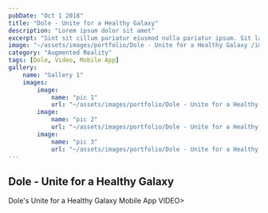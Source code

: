 ```yaml
---
pubDate: "Oct 1 2018"
title: "Dole - Unite for a Healthy Galaxy"
description: "Lorem ipsum dolor sit amet"
excerpt: "Sint sit cillum pariatur eiusmod nulla pariatur ipsum. Sit laborum anim qui mollit tempor pariatur nisi minim dolor. Aliquip et adipisicing sit sit fugiat"
image: "~/assets/images/portfolio/Dole - Unite for a Healthy Galaxy /image/Dole_Unite_Thumbnails_02_750-x-750_02.jpg"
category: "Augmented Reality"
tags: [Dole, Video, Mobile App]
gallery:
    name: "Gallery 1"
    images:
        image:
            name: "pic 1"
            url: "~/assets/images/portfolio/Dole - Unite for a Healthy Galaxy /image/Dole_Unite_Thumbnails_02_750-x-750_02.jpg"
        image:
            name: "pic 2"
            url: "~/assets/images/portfolio/Dole - Unite for a Healthy Galaxy /image/Dole_Unite_Thumbnails_02_750-x-750_02.jpg"
        image:
            name: "pic 3"
            url: "~/assets/images/portfolio/Dole - Unite for a Healthy Galaxy /image/Dole_Unite_Thumbnails_02_750-x-750_02.jpg"
---
```

## Dole - Unite for a Healthy Galaxy

Dole's Unite for a Healthy Galaxy Mobile App
VIDEO>